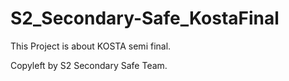 # S2_Secondary-Safe_KostaFinal
This Project is about KOSTA semi final.


Copyleft by S2 Secondary Safe Team.
